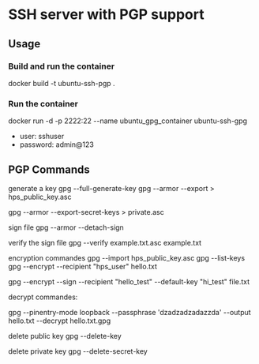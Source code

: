 # SSH server with PGP support


## Usage
### Build and run the container
docker build -t ubuntu-ssh-pgp .

### Run the container
docker run -d -p 2222:22 --name ubuntu_gpg_container ubuntu-ssh-gpg


- user: sshuser
- password: admin@123


## PGP Commands
generate a key 
gpg --full-generate-key
gpg --armor --export <key-id> > hps_public_key.asc

gpg --armor --export-secret-keys > private.asc

sign file
gpg --armor --detach-sign <file-to-sign>

verify the sign file 
gpg --verify example.txt.asc example.txt

encryption commandes
gpg --import hps_public_key.asc 
gpg --list-keys
gpg --encrypt --recipient "hps_user" hello.txt 

gpg --encrypt --sign --recipient "hello_test" --default-key "hi_test" file.txt


decrypt commandes: 

gpg --pinentry-mode loopback --passphrase 'dzadzadzadazzda' --output hello.txt --decrypt hello.txt.gpg




delete public key
gpg --delete-key <key-id>

delete private key 
gpg --delete-secret-key <key-id>
